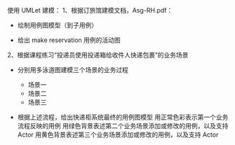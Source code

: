 使用 UMLet 建模：
1、根据订旅馆建模文档，Asg-RH.pdf：
  - 绘制用例图模型（到子用例）
[](https://raw.githubusercontent.com/vyychenyy/vyychenyy.github.io/master/_posts/extend.png)

  - 给出 make reservation 用例的活动图
[](https://raw.githubusercontent.com/vyychenyy/vyychenyy.github.io/master/_posts/5.png)

2、根据课程练习“投递员使用投递箱给收件人快递包裹”的业务场景
- 分别用多泳道图建模三个场景的业务过程
  - 场景一
  [](https://raw.githubusercontent.com/vyychenyy/vyychenyy.github.io/master/_posts/1.png)
  - 场景二
    [](https://raw.githubusercontent.com/vyychenyy/vyychenyy.github.io/master/_posts/2.png)
  - 场景三
   [](https://raw.githubusercontent.com/vyychenyy/vyychenyy.github.io/master/_posts/3.png)

- 根据上述流程，给出快递柜系统最终的用例图模型
用正常色彩表示第一个业务流程反映的用例
用绿色背景表述第二个业务场景添加或修改的用例，以及支持 Actor
用黄色背景表述第三个业务场景添加或修改的用例，以及支持 Actor
  [](https://raw.githubusercontent.com/vyychenyy/vyychenyy.github.io/master/_posts/4.png)
